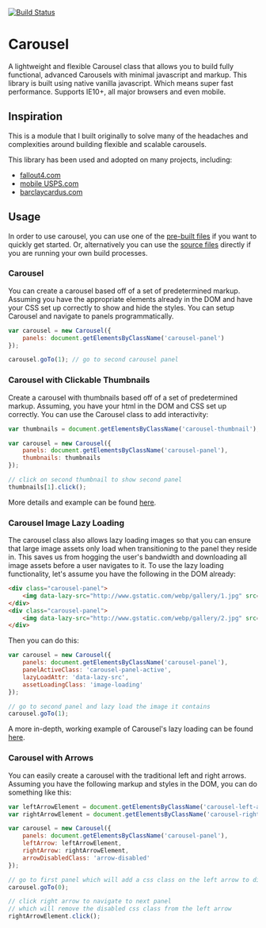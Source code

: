[![Build Status](https://travis-ci.org/mkay581/carousel-js.svg?branch=master)](https://travis-ci.org/mkay581/carousel-js)

# Carousel

A lightweight and flexible Carousel class that allows you to build fully functional, advanced Carousels with minimal javascript and markup.
This library is built using native vanilla javascript. Which means super fast performance. Supports IE10+, all major browsers and even mobile.

## Inspiration

This is a module that I built originally to solve many of the headaches and complexities around building flexible
and scalable carousels.

This library has been used and adopted on many projects, including:

* [fallout4.com](http://www.fallout4.com)
* [mobile USPS.com](http://m.usps.com)
* [barclaycardus.com](http://barclaycardus.com)


## Usage

In order to use carousel, you can use one of the [pre-built files](/dist) if you want to quickly get started. Or, alternatively
 you can use the [source files](/src) directly if you are running your own build processes.

### Carousel

You can create a carousel based off of a set of predetermined markup. Assuming you have the appropriate elements
already in the DOM and have your CSS set up correctly to show and hide the styles. You can setup Carousel
and navigate to panels programmatically.

```javascript
var carousel = new Carousel({
    panels: document.getElementsByClassName('carousel-panel')
});

carousel.goTo(1); // go to second carousel panel
```

### Carousel with Clickable Thumbnails

Create a carousel with thumbnails based off of a set of predetermined markup. Assuming, you have your html in the DOM and CSS
set up correctly. You can use the Carousel class to add interactivity:

```javascript
var thumbnails = document.getElementsByClassName('carousel-thumbnail');

var carousel = new Carousel({
    panels: document.getElementsByClassName('carousel-panel'),
    thumbnails: thumbnails
});

// click on second thumbnail to show second panel
thumbnails[1].click();
```

More details and example can be found [here](examples/carousel-with-thumbnails.html).

### Carousel Image Lazy Loading

The carousel class also allows lazy loading images so that you can ensure that large image assets
only load when transitioning to the panel they reside in. This saves us from hogging the user's bandwidth and downloading
all image assets before a user navigates to it.
To use the lazy loading functionality, let's assume you have the following in the DOM already:

```html
<div class="carousel-panel">
    <img data-lazy-src="http://www.gstatic.com/webp/gallery/1.jpg" src="" />
</div>
<div class="carousel-panel">
    <img data-lazy-src="http://www.gstatic.com/webp/gallery/2.jpg" src="" />
</div>
```

Then you can do this:

```javascript
var carousel = new Carousel({
    panels: document.getElementsByClassName('carousel-panel'),
    panelActiveClass: 'carousel-panel-active',
    lazyLoadAttr: 'data-lazy-src',
    assetLoadingClass: 'image-loading'
});

// go to second panel and lazy load the image it contains
carousel.goTo(1);

```

A more in-depth, working example of Carousel's lazy loading can be found [here](examples/carousel-image-lazy-loading.html).

### Carousel with Arrows

You can easily create a carousel with the traditional left and right arrows. Assuming you have the following markup
and styles in the DOM, you can do something like this:


```javascript
var leftArrowElement = document.getElementsByClassName('carousel-left-arrow')[0];
var rightArrowElement = document.getElementsByClassName('carousel-right-arrow')[0];

var carousel = new Carousel({
    panels: document.getElementsByClassName('carousel-panel'),
    leftArrow: leftArrowElement,
    rightArrow: rightArrowElement,
    arrowDisabledClass: 'arrow-disabled'
});

// go to first panel which will add a css class on the left arrow to disable it
carousel.goTo(0);

// click right arrow to navigate to next panel
// which will remove the disabled css class from the left arrow
rightArrowElement.click();

```
